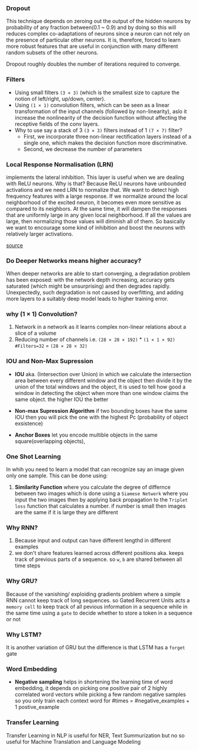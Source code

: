 ### Dropout

This technique depends on zeroing out the output of the hidden neurons by probability of any fraction between(0.1 ~ 0.9) and by doing so this will reduces complex co-adaptations of neurons since a neuron can not rely on the presence of particular other neurons. It is, therefore, forced to learn more robust features that are useful in conjunction with many different random subsets of the other neurons.

Dropout roughly doubles the number of iterations required to converge.


### Filters

- Using small filters `(3 × 3)` (which is the smallest size to capture the notion of left/right, up/down, center).
- Using `(1 × 1)` convolution filters, which can be seen as a linear transformation of the input channels (followed by non-linearity), aslo it increase the nonlinearity of the decision function without affecting the receptive fields of the conv layers.
- Why to use say a stack of 3 `(3 × 3)` filters instead of 1 `(7 × 7)` filter?
	- First, we incorporate three non-linear rectification layers instead of a single one, which makes the decision function more discriminative.
	- Second, we decrease the number of parameters


###  Local Response Normalisation (LRN)

implements the lateral inhibition. This layer is useful when we are dealing with ReLU neurons. Why is that? Because ReLU neurons have unbounded activations and we need LRN to normalize that. We want to detect high frequency features with a large response. If we normalize around the local neighborhood of the excited neuron, it becomes even more sensitive as compared to its neighbors. At the same time, it will dampen the responses that are uniformly large in any given local neighborhood. If all the values are large, then normalizing those values will diminish all of them. So basically we want to encourage some kind of inhibition and boost the neurons with relatively larger activations. 

[source](https://prateekvjoshi.com/2016/04/05/what-is-local-response-normalization-in-convolutional-neural-networks/)


### Do Deeper Networks means higher accuracy?

When deeper networks are able to start converging, a degradation problem has been exposed: with the network depth increasing, accuracy gets saturated (which might be unsurprising) and then degrades rapidly. Unexpectedly, such degradation is not caused by overfitting, and adding more layers to a suitably deep model leads to higher training error.


### why (1 × 1) Convolution?

1. Network in a network as it learns complex non-linear relations about a slice of a volume
2. Reducing number of channels i.e. `(28 × 28 × 192)` * `(1 × 1 × 92)` `#Filters=32` = `(28 × 28 × 32)`


### IOU and Non-Max Supression

- __IOU__ aka. (Intersection over Union) in which we calculate the intersection area between every different window and the object then divide it by the union of the total windows and the object, it is used to tell how good a window in detecting the object when more than one window claims the same object. the higher IOU the better

- __Non-max Supression Algorithm__ if two bounding boxes have the same IOU then you will pick the one with the highest Pc (probability of object exsistence)

- __Anchor Boxes__ let you encode multible objects in the same square(overlapping objects), 


### One Shot Learning

In whih you need to learn a model that can recognize say an image given only one sample. This can be done using:
1. __Similarity Function__ where you calculate the degree of differnce between two images which is done using 
a `Siamese Network` where you input the two images then by applying back propagation to the `Triplet loss` function that calculates a number. if number is small then images are the same if it is large they are different


### Why RNN?

1. Because input and output can have different lengthd in different examples
2. we don't share features learned across different positions aka. keeps track of previous parts of a sequence. so `w`, `b` are shared between all time steps


### Why GRU?

Because of the vanishing/ exploiding gradients problem where a simple RNN cannot keep track of long sequences. so Gated Recurrent Units acts a `memory cell` to keep track of all pevious information in a sequence while in the same time using a `gate` to decide whether to store a token in a sequence or not


### Why LSTM?

It is another variation of GRU but the difference is that LSTM has a `forget` gate


### Word Embedding

- __Negative sampling__ helps in shortening the learning time of word embedding, it depends on picking one positive pair of 2 highly correlated word vectors while picking a few random negative samples so you only train each context word for #times = #negative_examples + 1 postive_example


### Transfer Learning

Transfer Learning in NLP is useful for NER, Text Summurization but no so useful for Machine Translation and Language Modeling